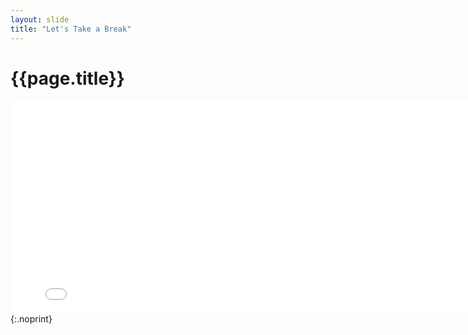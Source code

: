 ```yaml
---
layout: slide
title: "Let's Take a Break"
---
```


# {{page.title}}

<iframe src="//giphy.com/embed/14fq3aX3v85VCM" width="800"
height="341" frameBorder="0" class="giphy-embed"
allowFullScreen></iframe>
{:.noprint}
